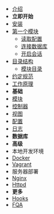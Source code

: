 - [介绍](guide/index.md)
- **立即开始**
- [安装](guide/install.md)
- [第一个模块](guide/start.md)
  - [读取配置](guide/cfg.md)
  - [连接数据库](guide/db.md)
  - [开启会话](guide/session.md)
- [目录结构](guide/structure.md)
  - [模块目录](guide/module.md)
- [约定规范](guide/convention.md)
- [工作原理](guide/how.md)
- **基础**
- [模块](guide/module/index.md)
- [控制器](guide/mvc/controller.md)
- [视图](guide/mvc/view.md)
- [配置](guide/config/index.md)
- [日志](guide/logger.md)
- **数据库**
- **高级**
- 本地开发环境
- [Docker](guide/docker.md)
- [Vagrant](guide/vagrant.md)
- 服务器部署
- [Nginx](guide/nginx.md)
- [Httpd](guide/httpd.md)
- **更多**
- [Hooks](hooks.md)
- [FQA](fqa.md)
